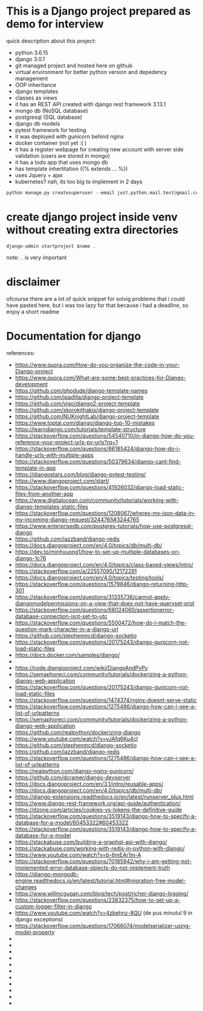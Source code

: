 

# This is a Django project prepared as demo for interview

quick description about this project:
- python 3.6.15
- django 3.0.1
- git managed project and hosted here on github
- virtual environment for better python version and depedency management
- OOP inheritance
- django templates
- classes as views
- it has an REST API created with django rest framework 3.13.1
- mongo db (NoSQL database)
- postgresql (SQL database)
- django db models
- pytest framework for testing
- it was deployed with gunicorn behind nginx
- docker container (not yet :( )
- it has a register webpage for creating new account with server side validation (users are stored in mongo)
- it has a todo app that uses mongo db
- has template inhertitation ({% extends ... %})
- uses Jquery + ajax
- kubernetes? nah, its too big to implement in 2 days


```py
python manage.py createsuperuser --email just.python.mail.test@gmail.com --username alexzander
```



# create django project inside venv without creating extra directories
```shell
django-admin startproject $name .
```
note: `.` is very important


# disclaimer
ofcourse there are a lot of quick snippet for solvig problems that i could have pasted here, but i was too lazy for that because i had a deadline, so enjoy a short readme



# Documentation for django
references:
- https://www.quora.com/How-do-you-organize-the-code-in-your-Django-project
- https://www.quora.com/What-are-some-best-practices-for-Django-development
- https://github.com/phpdude/django-template-names
- https://github.com/jpadilla/django-project-template
- https://github.com/vigo/django2-project-template
- https://github.com/skorokithakis/django-project-template
- https://github.com/NUKnightLab/django-project-template
- https://www.toptal.com/django/django-top-10-mistakes
- https://learndjango.com/tutorials/template-structure
- https://stackoverflow.com/questions/54540710/in-django-how-do-you-reference-your-project-urls-py-urls?rq=1
- https://stackoverflow.com/questions/66185424/django-how-do-i-handle-urls-with-multiple-apps
- https://stackoverflow.com/questions/50379634/django-cant-find-template-in-app
- https://djangostars.com/blog/django-pytest-testing/
- https://www.djangoproject.com/start/
- https://stackoverflow.com/questions/41926032/django-load-static-files-from-another-app
- https://www.digitalocean.com/community/tutorials/working-with-django-templates-static-files
- https://stackoverflow.com/questions/1208067/wheres-my-json-data-in-my-incoming-django-request/3244765#3244765
- https://www.enterprisedb.com/postgres-tutorials/how-use-postgresql-django
- https://github.com/jazzband/django-redis
- https://docs.djangoproject.com/en/4.0/topics/db/multi-db/
- https://dev.to/minhvuong1/how-to-set-up-multiple-databases-on-django-1c76
- https://docs.djangoproject.com/en/4.0/topics/class-based-views/intro/
- https://stackoverflow.com/a/22557095/12172291
- https://docs.djangoproject.com/en/4.0/topics/testing/tools/
- https://stackoverflow.com/questions/1579846/django-returning-http-301
- https://stackoverflow.com/questions/31335736/cannot-apply-djangomodelpermissions-on-a-view-that-does-not-have-queryset-prot
- https://stackoverflow.com/questions/68024060/assertionerror-database-connection-isnt-set-to-utc
- https://stackoverflow.com/questions/5500472/how-do-i-match-the-question-mark-character-in-a-django-url
- https://github.com/stephenmcd/django-socketio
- https://stackoverflow.com/questions/20175243/django-gunicorn-not-load-static-files
- https://docs.docker.com/samples/django/
-
- https://code.djangoproject.com/wiki/DjangoAndPyPy
- https://semaphoreci.com/community/tutorials/dockerizing-a-python-django-web-application
- https://stackoverflow.com/questions/20175243/django-gunicorn-not-load-static-files
- https://stackoverflow.com/questions/1474374/nginx-doesnt-serve-static
- https://stackoverflow.com/questions/1275486/django-how-can-i-see-a-list-of-urlpatterns
- https://semaphoreci.com/community/tutorials/dockerizing-a-python-django-web-application
- https://github.com/realpython/dockerizing-django
- https://www.youtube.com/watch?v=vJAfq6Ku4cI
- https://github.com/stephenmcd/django-socketio
- https://github.com/jazzband/django-redis
- https://stackoverflow.com/questions/1275486/django-how-can-i-see-a-list-of-urlpatterns
- https://realpython.com/django-nginx-gunicorn/
- https://github.com/dcramer/django-devserver
- https://docs.djangoproject.com/en/3.1/intro/reusable-apps/
- https://docs.djangoproject.com/en/4.0/topics/db/multi-db/
- https://django-extensions.readthedocs.io/en/latest/runserver_plus.html
- https://www.django-rest-framework.org/api-guide/authentication/
- https://dzone.com/articles/cookies-vs-tokens-the-definitive-guide
- https://stackoverflow.com/questions/3519143/django-how-to-specify-a-database-for-a-model/60453322#60453322
- https://stackoverflow.com/questions/3519143/django-how-to-specify-a-database-for-a-model
- https://stackabuse.com/building-a-graphql-api-with-django/
- https://stackabuse.com/working-with-redis-in-python-with-django/
- https://www.youtube.com/watch?v=b-6mEAr1m-A
- https://stackoverflow.com/questions/70185942/why-i-am-getting-not-implemented-error-database-objects-do-not-implement-truth
- https://django-mongodb-engine.readthedocs.io/en/latest/tutorial.html#migration-free-model-changes
- https://www.willmcgugan.com/blog/tech/post/richer-django-logging/
- https://stackoverflow.com/questions/23832375/how-to-set-up-a-custom-logger-filter-in-django
- https://www.youtube.com/watch?v=4zbehnz-8QU (de pus minutul 9 in django exceptions)
- https://stackoverflow.com/questions/17066074/modelserializer-using-model-property
-
-
-
-
-
-
-
-
-
-
-
